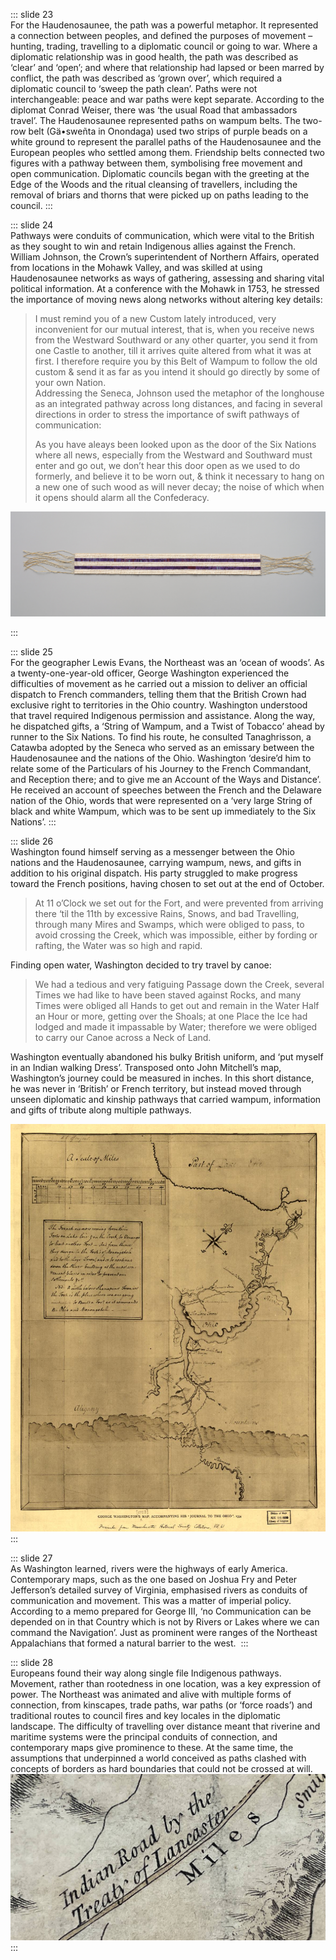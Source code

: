 ::: slide 23  
For the Haudenosaunee, the path was a powerful metaphor. It represented a connection between peoples, and defined the purposes of movement – hunting, trading, travelling to a diplomatic council or going to war. Where a diplomatic relationship was in good health, the path was described as ‘clear’ and ‘open’; and where that relationship had lapsed or been marred by conflict, the path was described as ‘grown over’, which required a diplomatic council to ‘sweep the path clean’. Paths were not interchangeable: peace and war paths were kept separate. According to the diplomat Conrad Weiser, there was ‘the usual Road that ambassadors travel’. The Haudenosaunee represented paths on wampum belts. The two-row belt (Gä•sweñta in Onondaga) used two strips of purple beads on a white ground to represent the parallel paths of the
Haudenosaunee and the European peoples who settled among them. Friendship belts connected two figures with a pathway between them, symbolising free movement and open communication. Diplomatic councils began with the greeting at the Edge of the Woods and the ritual cleansing of travellers, including the removal of briars and thorns that were picked up on paths leading to the council.
:::

::: slide 24  
Pathways were conduits of communication, which were vital to the British as they sought to win and retain Indigenous allies against the French. William Johnson, the Crown’s superintendent of Northern Affairs, operated from locations in the Mohawk Valley, and was skilled at using Haudenosaunee networks as ways of gathering, assessing and sharing vital political information. At a conference with the Mohawk in 1753, he stressed the importance of moving news along networks without altering key details:

> I must remind you of a new Custom lately introduced, very inconvenient for our mutual interest, that is, when you receive news from the Westward Southward or any other quarter, you send it from one Castle to another, till it arrives quite altered from what it was at first. I therefore require you by this Belt of Wampum to follow the old custom & send it as far as you intend it should go directly by some of your own Nation.  
> Addressing the Seneca, Johnson used the metaphor of the longhouse as an integrated pathway across long distances, and facing in several directions in order to stress the importance of swift pathways of communication:
>
> As you have aleays been looked upon as the door of the Six Nations where all news, especially from the Westward and Southward must enter and go out, we don’t hear this door open as we used to do formerly, and believe it to be worn out, & think it necessary to hang on a new one of such wood as will never decay; the noise of which when it opens should alarm all the Confederacy.

![Two-Row wampum belt, reproduction by Jake Thomas](../assets/img/stories/24-jake-thomas-two-row-wampum-belt-reproduction-1993.jpg)

:::

::: slide 25  
For the geographer Lewis Evans, the Northeast was an ‘ocean of woods’. As a twenty-one-year-old officer, George Washington experienced the difficulties of movement as he carried out a mission to deliver an official dispatch to French commanders, telling them that the British Crown had exclusive right to territories in the Ohio country. Washington understood that travel required Indigenous permission and assistance. Along the way, he dispatched gifts, a ‘String of Wampum, and a Twist of Tobacco’ ahead by runner to the Six Nations. To find his route, he consulted Tanaghrisson, a Catawba adopted by the Seneca who served as an emissary between the Haudenosaunee and the nations of the Ohio. Washington ‘desire’d him to relate some of the Particulars of his Journey to the French Commandant, and Reception there; and to give me an Account of the Ways and Distance’. He received an account of speeches between the French and the Delaware nation of the Ohio, words that were represented on a ‘very large String of black and white Wampum, which was to be sent up immediately to the Six Nations’.
:::

::: slide 26  
Washington found himself serving as a messenger between the Ohio nations and the Haudenosaunee, carrying wampum, news, and gifts in addition to his original dispatch. His party struggled to make progress toward the French positions, having chosen to set out at the end of October.

> At 11 o’Clock we set out for the Fort, and were prevented from arriving there ‘til the 11th by excessive Rains, Snows, and bad Travelling, through many Mires and Swamps, which were obliged to pass, to avoid crossing the Creek, which was impossible, either by fording or rafting, the Water was so high and rapid.

Finding open water, Washington decided to try travel by canoe:

> We had a tedious and very fatiguing Passage down the Creek, several Times we had like to have been staved against Rocks, and many Times were obliged all Hands to get out and remain in the Water Half an Hour or more, getting over the Shoals; at one Place the Ice had lodged and made it impassable by Water; therefore we were obliged to carry our Canoe across a Neck of Land.

Washington eventually abandoned his bulky British uniform, and ‘put myself in an Indian walking Dress’. Transposed onto John Mitchell’s map, Washington’s journey could be measured in inches. In this short distance, he was never in ‘British’ or French territory, but instead moved through unseen diplomatic and kinship pathways that carried wampum, information and gifts of tribute along multiple pathways.

![Map attached to George Washington's journal to the Ohio](../assets/img/stories/26-GeorgeWashingtonmapaccompanyinghisjournalttotheOhio-1754.jpg)
:::

::: slide 27  
As Washington learned, rivers were the highways of early America. Contemporary maps, such as the one based on Joshua Fry and Peter Jefferson’s detailed survey of Virginia, emphasised rivers as conduits of communication and movement. This was a matter of imperial policy. According to a memo prepared for George III, ‘no Communication can be depended on in that Country which is not by Rivers or Lakes where we can command the Navigation’. Just as prominent were ranges of the Northeast Appalachians that formed a natural barrier to the west. 
:::

::: slide 28  
Europeans found their way along single file Indigenous pathways. Movement, rather than rootedness in one location, was a key expression of power. The Northeast was animated and alive with multiple forms of connection, from kinscapes, trade paths, war paths (or ‘force roads’) and traditional routes to council fires and key locales in the diplomatic landscape. The difficulty of travelling over distance meant that riverine and maritime systems were the principal conduits of connection, and contemporary maps give prominence to these. At the same time, the assumptions that underpinned a world conceived as paths clashed with concepts of borders as hard boundaries that could not be crossed at will.
![Detail from Fry map of 1754](../assets/img/stories/28a-Fry-1754a.jpg)
:::
